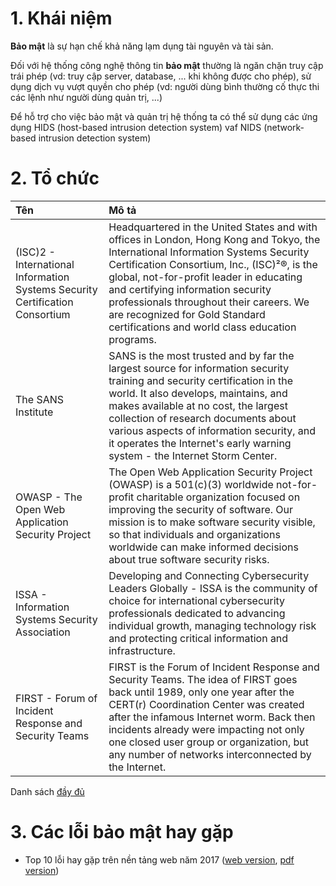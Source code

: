 # 1. Khái niệm

**Bảo mật** là sự hạn chế khả năng lạm dụng tài nguyên và tài sản.

Đối với hệ thống công nghệ thông tin **bảo mật** thường là ngăn chặn truy cập trái phép \(vd: truy cập server, database, ... khi không được cho phép\), sử dụng dịch vụ vượt quyền cho phép \(vd: người dùng bình thường cố thực thi các lệnh như người dùng quản trị, ...\)

Để hỗ trợ cho việc bảo mật và quản trị hệ thống ta có thể sử dụng các ứng dụng HIDS \(host-based intrusion detection system\) vaf NIDS \(network-based intrusion detection system\)

# 2. Tổ chức

| Tên | Mô tả |
| :--- | :--- |
| \(ISC\)2 - International Information Systems Security Certification Consortium | Headquartered in the United States and with offices in London, Hong Kong and Tokyo, the International Information Systems Security Certification Consortium, Inc., \(ISC\)²®, is the global, not-for-profit leader in educating and certifying information security professionals throughout their careers. We are recognized for Gold Standard certifications and world class education programs. |
| The SANS Institute | SANS is the most trusted and by far the largest source for information security training and security certification in the world. It also develops, maintains, and makes available at no cost, the largest collection of research documents about various aspects of information security, and it operates the Internet's early warning system - the Internet Storm Center. |
| OWASP - The Open Web Application Security Project | The Open Web Application Security Project \(OWASP\) is a 501\(c\)\(3\) worldwide not-for-profit charitable organization focused on improving the security of software. Our mission is to make software security visible, so that individuals and organizations worldwide can make informed decisions about true software security risks. |
| ISSA - Information Systems Security Association | Developing and Connecting Cybersecurity Leaders Globally - ISSA is the community of choice for international cybersecurity professionals dedicated to advancing individual growth, managing technology risk and protecting critical information and infrastructure. |
| FIRST - Forum of Incident Response and Security Teams | FIRST is the Forum of Incident Response and Security Teams. The idea of FIRST goes back until 1989, only one year after the CERT\(r\) Coordination Center was created after the infamous Internet worm. Back then incidents already were impacting not only one closed user group or organization, but any number of networks interconnected by the Internet. |

Danh sách [đầy đủ](https://cybersecurityventures.com/cybersecurity-associations/)

# 3. Các lỗi bảo mật hay gặp

* Top 10 lỗi hay gặp trên nền tảng web năm 2017 \([web version](https://www.owasp.org/index.php/Top_10-2017_Top_10), [pdf version](https://github.com/icovn/docs-security/blob/master/OWASP_Top_10-2017_%28en%29.pdf.pdf)\)



